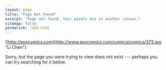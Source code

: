 ```yaml
---
layout: page
title: "Page Not Found"
excerpt: "Page not found. Your pixels are in another canvas."
sitemap: false
permalink: /404.html
---
```

![http://exocomics.com](http://www.exocomics.com/comics/comics/373.jpg "Li Chen")
  
Sorry, but the page you were trying to view does not exist --- perhaps you can try searching for it below.

<script type="text/javascript">
  var GOOG_FIXURL_LANG = 'en';
  var GOOG_FIXURL_SITE = '{{ site.url }}'
</script>
<script type="text/javascript"
  src="//linkhelp.clients.google.com/tbproxy/lh/wm/fixurl.js">
</script>
